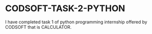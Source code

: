 # CODSOFT-TASK-2-PYTHON
I have completed task 1 of python programming internship offered by CODSOFT that is CALCULATOR.
